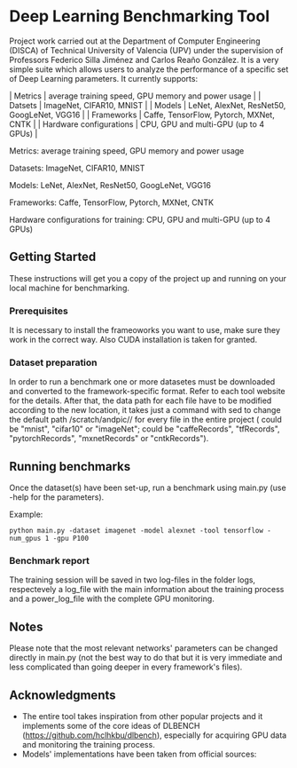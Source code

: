 # Deep Learning Benchmarking Tool

Project work carried out at the Department of Computer Engineering (DISCA) of Technical University of Valencia (UPV) under the supervision of Professors Federico Silla Jiménez and Carlos Reaño González. It is a very simple suite which allows users to analyze the performance of a specific set of Deep Learning parameters. It currently supports:

| Metrics  | average training speed, GPU memory and power usage  |
| Datsets	 | ImageNet, CIFAR10, MNIST  |
| Models  | LeNet, AlexNet, ResNet50, GoogLeNet, VGG16  |
| Frameworks  | Caffe, TensorFlow, Pytorch, MXNet, CNTK  |
| Hardware configurations  | CPU, GPU and multi-GPU (up to 4 GPUs)	 |

Metrics: average training speed, GPU memory and power usage

Datasets: ImageNet, CIFAR10, MNIST

Models: LeNet, AlexNet, ResNet50, GoogLeNet, VGG16

Frameworks: Caffe, TensorFlow, Pytorch, MXNet, CNTK

Hardware configurations for training: CPU, GPU and multi-GPU (up to 4 GPUs)

## Getting Started

These instructions will get you a copy of the project up and running on your local machine for benchmarking.

### Prerequisites

It is necessary to install the frameoworks you want to use, make sure they work in the correct way. Also CUDA installation is taken for granted.

### Dataset preparation

In order to run a benchmark one or more datasetes must be downloaded and converted to the framework-specific format. Refer to each tool website for the details. After that, the data path for each file have to be modified according to the new location, it takes just a command with sed to change the default path /scratch/andpic/<datasetName>/<frameworkRecords> for every file in the entire project (<datasetName> could be "mnist", "cifar10" or "imageNet"; <frameworkRecords> could be "caffeRecords", "tfRecords", "pytorchRecords", "mxnetRecords" or "cntkRecords").
  
## Running benchmarks

Once the dataset(s) have been set-up, run a benchmark using main.py (use -help for the parameters). 

Example:

```
python main.py -dataset imagenet -model alexnet -tool tensorflow -num_gpus 1 -gpu P100
```

### Benchmark report

The training session will be saved in two log-files in the folder logs, respectevely a log_file with the main information about the training process and a power_log_file with the complete GPU monitoring.

## Notes

Please note that the most relevant networks' parameters can be changed directly in main.py (not the best way to do that but it is very immediate and less complicated than going deeper in every framework's files).

## Acknowledgments

* The entire tool takes inspiration from other popular projects and it implements some of the core ideas of DLBENCH (https://github.com/hclhkbu/dlbench), especially for acquiring GPU data and monitoring the training process.
* Models' implementations have been taken from official sources: 
